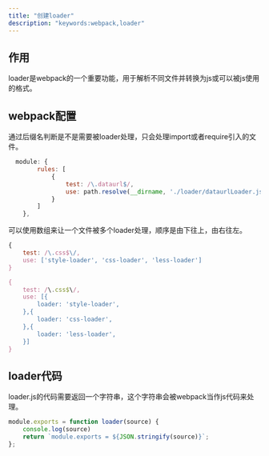 ```yaml
---
title: "创建loader"
description: "keywords:webpack,loader"
---
```

## 作用
loader是webpack的一个重要功能，用于解析不同文件并转换为js或可以被js使用的格式。

## webpack配置
通过后缀名判断是不是需要被loader处理，只会处理import或者require引入的文件。
```js {4-5}
  module: {
        rules: [
            {
                test: /\.dataurl$/,
                use: path.resolve(__dirname, './loader/dataurlLoader.js')
            }
        ]
    },
```
可以使用数组来让一个文件被多个loader处理，顺序是由下往上，由右往左。
```js
{
    test: /\.css$\/,
    use: ['style-loader', 'css-loader', 'less-loader']
}

{
    test: /\.css$\/,
    use: [{
        loader: 'style-loader',
    },{
        loader: 'css-loader',
    },{
        loader: 'less-loader',
    }]
}
```
## loader代码
loader.js的代码需要返回一个字符串，这个字符串会被webpack当作js代码来处理。
```js
module.exports = function loader(source) {
    console.log(source)
    return `module.exports = ${JSON.stringify(source)}`;
};
```